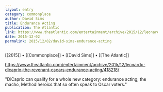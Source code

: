 ```yaml
---
layout: entry
category: commonplace
author: David Sims
title: Endurance Acting
publication: The Atlantic
link: https://www.theatlantic.com/entertainment/archive/2015/12/leonardo-dicaprio-the-revenant-oscars-endurance-acting/418218/
date: 2015-12-02
permalink: 2015/12/02/david-sims-endurance-acting
---
```


[[2015]] • [[Commonplace]] • [[David Sims]] • [[The Atlantic]]

https://www.theatlantic.com/entertainment/archive/2015/12/leonardo-dicaprio-the-revenant-oscars-endurance-acting/418218/

"DiCaprio can qualify for a whole new category: endurance acting, the macho, Method heroics that so often speak to Oscar voters."
 
 
